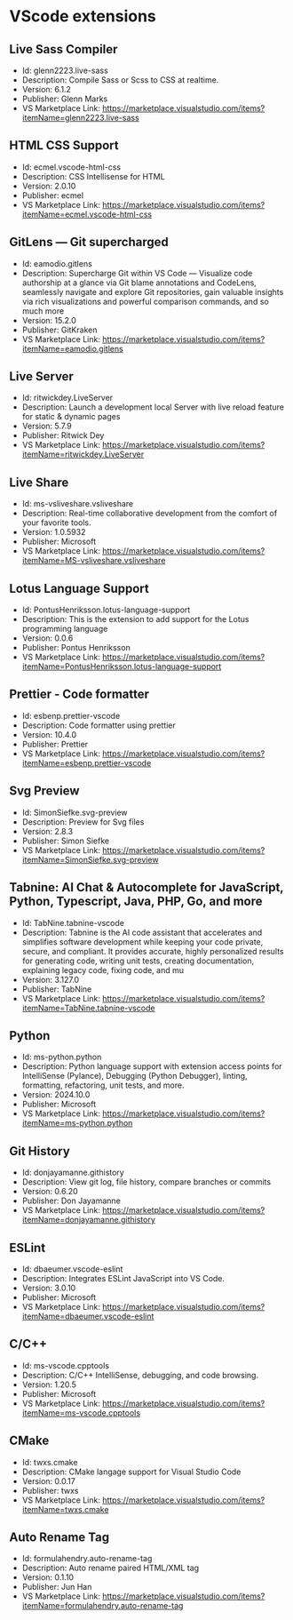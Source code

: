# VScode extensions

## Live Sass Compiler

- Id: glenn2223.live-sass
- Description: Compile Sass or Scss to CSS at realtime.
- Version: 6.1.2
- Publisher: Glenn Marks
- VS Marketplace Link: https://marketplace.visualstudio.com/items?itemName=glenn2223.live-sass

## HTML CSS Support

- Id: ecmel.vscode-html-css
- Description: CSS Intellisense for HTML
- Version: 2.0.10
- Publisher: ecmel
- VS Marketplace Link: https://marketplace.visualstudio.com/items?itemName=ecmel.vscode-html-css

## GitLens — Git supercharged

- Id: eamodio.gitlens
- Description: Supercharge Git within VS Code — Visualize code authorship at a glance via Git blame annotations and CodeLens, seamlessly navigate and explore Git repositories, gain valuable insights via rich visualizations and powerful comparison commands, and so much more
- Version: 15.2.0
- Publisher: GitKraken
- VS Marketplace Link: https://marketplace.visualstudio.com/items?itemName=eamodio.gitlens

## Live Server

- Id: ritwickdey.LiveServer
- Description: Launch a development local Server with live reload feature for static & dynamic pages
- Version: 5.7.9
- Publisher: Ritwick Dey
- VS Marketplace Link: https://marketplace.visualstudio.com/items?itemName=ritwickdey.LiveServer

## Live Share

- Id: ms-vsliveshare.vsliveshare
- Description: Real-time collaborative development from the comfort of your favorite tools.
- Version: 1.0.5932
- Publisher: Microsoft
- VS Marketplace Link: https://marketplace.visualstudio.com/items?itemName=MS-vsliveshare.vsliveshare

## Lotus Language Support

- Id: PontusHenriksson.lotus-language-support
- Description: This is the extension to add support for the Lotus programming language
- Version: 0.0.6
- Publisher: Pontus Henriksson
- VS Marketplace Link: https://marketplace.visualstudio.com/items?itemName=PontusHenriksson.lotus-language-support

## Prettier - Code formatter

- Id: esbenp.prettier-vscode
- Description: Code formatter using prettier
- Version: 10.4.0
- Publisher: Prettier
- VS Marketplace Link: https://marketplace.visualstudio.com/items?itemName=esbenp.prettier-vscode

## Svg Preview

- Id: SimonSiefke.svg-preview
- Description: Preview for Svg files
- Version: 2.8.3
- Publisher: Simon Siefke
- VS Marketplace Link: https://marketplace.visualstudio.com/items?itemName=SimonSiefke.svg-preview

## Tabnine: AI Chat & Autocomplete for JavaScript, Python, Typescript, Java, PHP, Go, and more

- Id: TabNine.tabnine-vscode
- Description: Tabnine is the AI code assistant that accelerates and simplifies software development while keeping your code private, secure, and compliant. It provides accurate, highly personalized results for generating code, writing unit tests, creating documentation, explaining legacy code, fixing code, and mu
- Version: 3.127.0
- Publisher: TabNine
- VS Marketplace Link: https://marketplace.visualstudio.com/items?itemName=TabNine.tabnine-vscode

## Python

- Id: ms-python.python
- Description: Python language support with extension access points for IntelliSense (Pylance), Debugging (Python Debugger), linting, formatting, refactoring, unit tests, and more.
- Version: 2024.10.0
- Publisher: Microsoft
- VS Marketplace Link: https://marketplace.visualstudio.com/items?itemName=ms-python.python

## Git History

- Id: donjayamanne.githistory
- Description: View git log, file history, compare branches or commits
- Version: 0.6.20
- Publisher: Don Jayamanne
- VS Marketplace Link: https://marketplace.visualstudio.com/items?itemName=donjayamanne.githistory

## ESLint

- Id: dbaeumer.vscode-eslint
- Description: Integrates ESLint JavaScript into VS Code.
- Version: 3.0.10
- Publisher: Microsoft
- VS Marketplace Link: https://marketplace.visualstudio.com/items?itemName=dbaeumer.vscode-eslint

## C/C++

- Id: ms-vscode.cpptools
- Description: C/C++ IntelliSense, debugging, and code browsing.
- Version: 1.20.5
- Publisher: Microsoft
- VS Marketplace Link: https://marketplace.visualstudio.com/items?itemName=ms-vscode.cpptools

## CMake

- Id: twxs.cmake
- Description: CMake langage support for Visual Studio Code
- Version: 0.0.17
- Publisher: twxs
- VS Marketplace Link: https://marketplace.visualstudio.com/items?itemName=twxs.cmake

## Auto Rename Tag

- Id: formulahendry.auto-rename-tag
- Description: Auto rename paired HTML/XML tag
- Version: 0.1.10
- Publisher: Jun Han
- VS Marketplace Link: https://marketplace.visualstudio.com/items?itemName=formulahendry.auto-rename-tag
